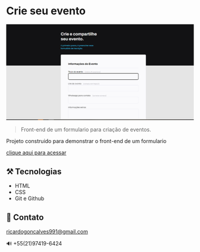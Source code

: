 # Crie seu evento

![preview](./docs/img.png)

>Front-end de um formulario para criação de eventos.

Projeto construido para demonstrar o front-end de um formulario

[clique aqui para acessar](https://ricardo-g-r.github.io/Formularios/)


## ⚒ Tecnologias

- HTML
- CSS
- Git e Github

## 🐺 Contato

ricardogoncalves991@gmail.com

🔊 +55(21)97419-6424
